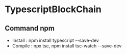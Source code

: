 # TypescriptBlockChain

## Command npm

- Install : npm install typescript --save-dev
- Compile : npx tsc, npm install tsc-watch --save-dev
